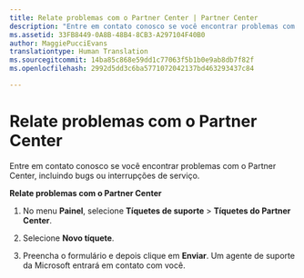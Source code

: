 ```yaml
---
title: Relate problemas com o Partner Center | Partner Center
description: "Entre em contato conosco se você encontrar problemas com o Partner Center, incluindo bugs ou interrupções de serviço."
ms.assetid: 33FB8449-0A8B-48B4-8CB3-A297104F40B0
author: MaggiePucciEvans
translationtype: Human Translation
ms.sourcegitcommit: 14ba85c868e59dd1c77063f5b1b0e9ab8db7f82f
ms.openlocfilehash: 2992d5dd3c6ba5771072042137bd463293437c84

---
```


# Relate problemas com o Partner Center


Entre em contato conosco se você encontrar problemas com o Partner Center, incluindo bugs ou interrupções de serviço.

**Relate problemas com o Partner Center**

1.  No menu **Painel**, selecione **Tíquetes de suporte** &gt; **Tíquetes do Partner Center**.

2.  Selecione **Novo tíquete**.

3.  Preencha o formulário e depois clique em **Enviar**. Um agente de suporte da Microsoft entrará em contato com você.

 

 






<!--HONumber=Nov16_HO4-->



